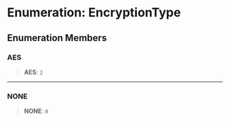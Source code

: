 # Enumeration: EncryptionType

## Enumeration Members

### AES

> **AES**: `2`

***

### NONE

> **NONE**: `0`
